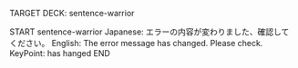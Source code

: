TARGET DECK: sentence-warrior

START
sentence-warrior
Japanese: エラーの内容が変わりました、確認してください。
English: The error message has changed. Please check.
KeyPoint: has hanged
END